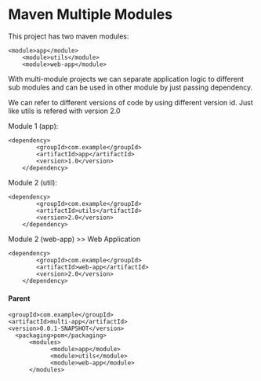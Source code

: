 # Maven Multiple Modules

This project has two maven modules:

    <module>app</module>
		<module>utils</module>
		<module>web-app</module>
    
With multi-module projects we can separate application logic to different sub modules and can be used in other module by just passing dependency.

We can refer to different versions of code by using different version id. Just like utils is refered with version 2.0

Module 1 (app):
    
    <dependency>
			<groupId>com.example</groupId>
			<artifactId>app</artifactId>
			<version>1.0</version>
		</dependency>
		

Module 2 (util):
		
    <dependency>
			<groupId>com.example</groupId>
			<artifactId>utils</artifactId>
			<version>2.0</version>
		</dependency>
    
   
Module 2 (web-app) >> Web Application
		
    <dependency>
			<groupId>com.example</groupId>
			<artifactId>web-app</artifactId>
			<version>2.0</version>
		</dependency>
    
    
#### Parent
    
    <groupId>com.example</groupId>
    <artifactId>multi-app</artifactId>
    <version>0.0.1-SNAPSHOT</version>
 	  <packaging>pom</packaging>
	      <modules>
		        <module>app</module>
		        <module>utils</module>
		        <module>web-app</module>
	      </modules>
  
  
